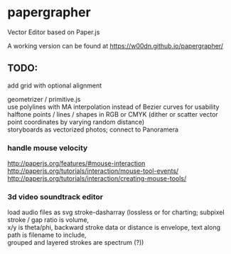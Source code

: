 # papergrapher
Vector Editor based on Paper.js

A working version can be found at https://w00dn.github.io/papergrapher/

## TODO:
add grid with optional alignment  
  
geometrizer / primitive.js  
use polylines with MA interpolation instead of Bezier curves for usability  
halftone points / lines / shapes in RGB or CMYK (dither or scatter vector point coordinates by varying random distance)  
storyboards as vectorized photos; connect to Panoramera  
  
### handle mouse velocity  
http://paperjs.org/features/#mouse-interaction  
http://paperjs.org/tutorials/interaction/mouse-tool-events/  
http://paperjs.org/tutorials/interaction/creating-mouse-tools/  
  
### 3d video soundtrack editor
load audio files as svg stroke-dasharray (lossless or for charting; subpixel stroke / gap ratio is volume,  
x/y is theta/phi, backward stroke data or distance is envelope, text along path is filename to include,  
grouped and layered strokes are spectrum (?))  
